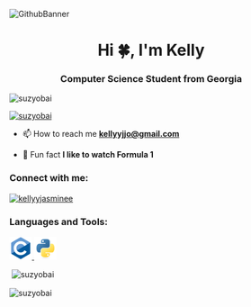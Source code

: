 ![GithubBanner](https://64.media.tumblr.com/752e98a41362e1c7e51c7a50a78c179c/317f3fca563a82e5-a4/s1280x1920/187cb60ba078ceeefb7d36860495fdde9aec83b9.gif)
<h1 align="center">Hi 🍀, I'm Kelly</h1>
<h3 align="center">Computer Science Student from Georgia</h3>


<p align="left"> <img src="https://komarev.com/ghpvc/?username=suzyobai&label=Profile%20views&color=0e75b6&style=flat" alt="suzyobai" /> </p>

<p align="left"> <a href="https://github.com/ryo-ma/github-profile-trophy"><img src="https://github-profile-trophy.vercel.app/?username=suzyobai" alt="suzyobai" /></a> </p>

- 📫 How to reach me **kellyyjjo@gmail.com**

- 🏁 Fun fact **I like to watch Formula 1**

<h3 align="left">Connect with me:</h3>
<p align="left">
<a href="https://linkedin.com/in/kellyyjasminee" target="blank"><img align="center" src="https://raw.githubusercontent.com/rahuldkjain/github-profile-readme-generator/master/src/images/icons/Social/linked-in-alt.svg" alt="kellyyjasminee" height="30" width="40" /></a>
</p>

<h3 align="left">Languages and Tools:</h3>
<p align="left"> <a href="https://www.cprogramming.com/" target="_blank" rel="noreferrer"> <img src="https://raw.githubusercontent.com/devicons/devicon/master/icons/c/c-original.svg" alt="c" width="40" height="40"/> </a> <a href="https://www.python.org" target="_blank" rel="noreferrer"> <img src="https://raw.githubusercontent.com/devicons/devicon/master/icons/python/python-original.svg" alt="python" width="40" height="40"/> </a> </p>

<p>&nbsp;<img align="center" src="https://github-readme-stats.vercel.app/api?username=suzyobai&show_icons=true&locale=en" alt="suzyobai" /></p>

<p><img align="center" src="https://github-readme-streak-stats.herokuapp.com/?user=suzyobai&" alt="suzyobai" /></p>



